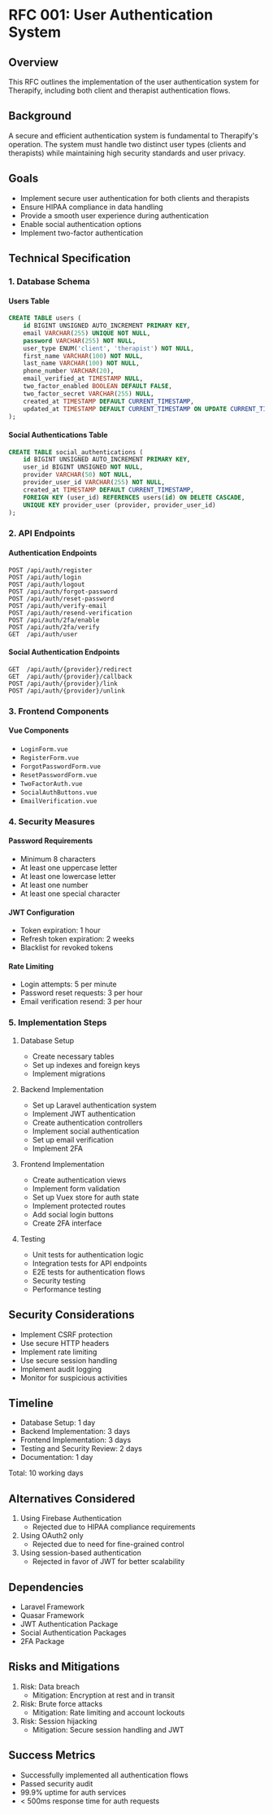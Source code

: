 # RFC 001: User Authentication System

## Overview

This RFC outlines the implementation of the user authentication system for Therapify, including both client and therapist authentication flows.

## Background

A secure and efficient authentication system is fundamental to Therapify's operation. The system must handle two distinct user types (clients and therapists) while maintaining high security standards and user privacy.

## Goals

- Implement secure user authentication for both clients and therapists
- Ensure HIPAA compliance in data handling
- Provide a smooth user experience during authentication
- Enable social authentication options
- Implement two-factor authentication

## Technical Specification

### 1. Database Schema

#### Users Table

```sql
CREATE TABLE users (
    id BIGINT UNSIGNED AUTO_INCREMENT PRIMARY KEY,
    email VARCHAR(255) UNIQUE NOT NULL,
    password VARCHAR(255) NOT NULL,
    user_type ENUM('client', 'therapist') NOT NULL,
    first_name VARCHAR(100) NOT NULL,
    last_name VARCHAR(100) NOT NULL,
    phone_number VARCHAR(20),
    email_verified_at TIMESTAMP NULL,
    two_factor_enabled BOOLEAN DEFAULT FALSE,
    two_factor_secret VARCHAR(255) NULL,
    created_at TIMESTAMP DEFAULT CURRENT_TIMESTAMP,
    updated_at TIMESTAMP DEFAULT CURRENT_TIMESTAMP ON UPDATE CURRENT_TIMESTAMP
);
```

#### Social Authentications Table

```sql
CREATE TABLE social_authentications (
    id BIGINT UNSIGNED AUTO_INCREMENT PRIMARY KEY,
    user_id BIGINT UNSIGNED NOT NULL,
    provider VARCHAR(50) NOT NULL,
    provider_user_id VARCHAR(255) NOT NULL,
    created_at TIMESTAMP DEFAULT CURRENT_TIMESTAMP,
    FOREIGN KEY (user_id) REFERENCES users(id) ON DELETE CASCADE,
    UNIQUE KEY provider_user (provider, provider_user_id)
);
```

### 2. API Endpoints

#### Authentication Endpoints

```
POST /api/auth/register
POST /api/auth/login
POST /api/auth/logout
POST /api/auth/forgot-password
POST /api/auth/reset-password
POST /api/auth/verify-email
POST /api/auth/resend-verification
POST /api/auth/2fa/enable
POST /api/auth/2fa/verify
GET  /api/auth/user
```

#### Social Authentication Endpoints

```
GET  /api/auth/{provider}/redirect
GET  /api/auth/{provider}/callback
POST /api/auth/{provider}/link
POST /api/auth/{provider}/unlink
```

### 3. Frontend Components

#### Vue Components

- `LoginForm.vue`
- `RegisterForm.vue`
- `ForgotPasswordForm.vue`
- `ResetPasswordForm.vue`
- `TwoFactorAuth.vue`
- `SocialAuthButtons.vue`
- `EmailVerification.vue`

### 4. Security Measures

#### Password Requirements

- Minimum 8 characters
- At least one uppercase letter
- At least one lowercase letter
- At least one number
- At least one special character

#### JWT Configuration

- Token expiration: 1 hour
- Refresh token expiration: 2 weeks
- Blacklist for revoked tokens

#### Rate Limiting

- Login attempts: 5 per minute
- Password reset requests: 3 per hour
- Email verification resend: 3 per hour

### 5. Implementation Steps

1. Database Setup

   - Create necessary tables
   - Set up indexes and foreign keys
   - Implement migrations

2. Backend Implementation

   - Set up Laravel authentication system
   - Implement JWT authentication
   - Create authentication controllers
   - Implement social authentication
   - Set up email verification
   - Implement 2FA

3. Frontend Implementation

   - Create authentication views
   - Implement form validation
   - Set up Vuex store for auth state
   - Implement protected routes
   - Add social login buttons
   - Create 2FA interface

4. Testing
   - Unit tests for authentication logic
   - Integration tests for API endpoints
   - E2E tests for authentication flows
   - Security testing
   - Performance testing

## Security Considerations

- Implement CSRF protection
- Use secure HTTP headers
- Implement rate limiting
- Use secure session handling
- Implement audit logging
- Monitor for suspicious activities

## Timeline

- Database Setup: 1 day
- Backend Implementation: 3 days
- Frontend Implementation: 3 days
- Testing and Security Review: 2 days
- Documentation: 1 day

Total: 10 working days

## Alternatives Considered

1. Using Firebase Authentication
   - Rejected due to HIPAA compliance requirements
2. Using OAuth2 only
   - Rejected due to need for fine-grained control
3. Using session-based authentication
   - Rejected in favor of JWT for better scalability

## Dependencies

- Laravel Framework
- Quasar Framework
- JWT Authentication Package
- Social Authentication Packages
- 2FA Package

## Risks and Mitigations

1. Risk: Data breach
   - Mitigation: Encryption at rest and in transit
2. Risk: Brute force attacks
   - Mitigation: Rate limiting and account lockouts
3. Risk: Session hijacking
   - Mitigation: Secure session handling and JWT

## Success Metrics

- Successfully implemented all authentication flows
- Passed security audit
- 99.9% uptime for auth services
- < 500ms response time for auth requests

```

```
